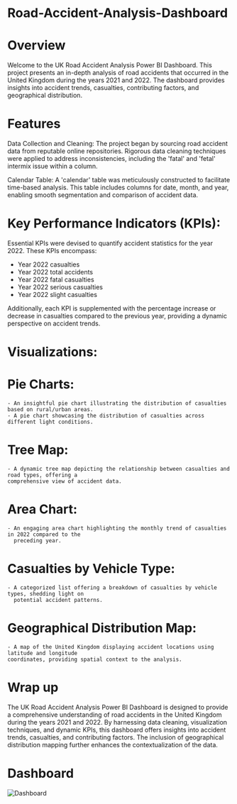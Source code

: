 # Road-Accident-Analysis-Dashboard
# Overview
Welcome to the UK Road Accident Analysis Power BI Dashboard. This project presents an in-depth analysis of road accidents that occurred in the United Kingdom during the years 2021 and 2022. The dashboard provides insights into accident trends, casualties, contributing factors, and geographical distribution.

# Features
Data Collection and Cleaning: The project began by sourcing road accident data from reputable online repositories. Rigorous data cleaning techniques were applied to address inconsistencies, including the 'fatal' and 'fetal' intermix issue within a column.

Calendar Table: A 'calendar' table was meticulously constructed to facilitate time-based analysis. This table includes columns for date, month, and year, enabling smooth segmentation and comparison of accident data.

# Key Performance Indicators (KPIs):
Essential KPIs were devised to quantify accident statistics for the year 2022. These KPIs encompass:
  - Year 2022 casualties
  - Year 2022 total accidents
  - Year 2022 fatal casualties
  - Year 2022 serious casualties
  - Year 2022 slight casualties
  
Additionally, each KPI is supplemented with the percentage increase or decrease in casualties compared to the previous year, providing a dynamic perspective on accident trends.

# Visualizations:
   # Pie Charts:
    - An insightful pie chart illustrating the distribution of casualties based on rural/urban areas.
    - A pie chart showcasing the distribution of casualties across different light conditions.
  # Tree Map:
    - A dynamic tree map depicting the relationship between casualties and road types, offering a
    comprehensive view of accident data.
  # Area Chart:
    - An engaging area chart highlighting the monthly trend of casualties in 2022 compared to the 
      preceding year.
  # Casualties by Vehicle Type:
    - A categorized list offering a breakdown of casualties by vehicle types, shedding light on 
      potential accident patterns.
  # Geographical Distribution Map:
    - A map of the United Kingdom displaying accident locations using latitude and longitude 
    coordinates, providing spatial context to the analysis.
# Wrap up
The UK Road Accident Analysis Power BI Dashboard is designed to provide a comprehensive understanding of road accidents in the United Kingdom during the years 2021 and 2022. By harnessing data cleaning, visualization techniques, and dynamic KPIs, this dashboard offers insights into accident trends, casualties, and contributing factors. The inclusion of geographical distribution mapping further enhances the contextualization of the data.

# Dashboard
![Dashboard](https://github.com/user-attachments/assets/0d5c518e-5fc2-442f-9345-365b733bac54)
